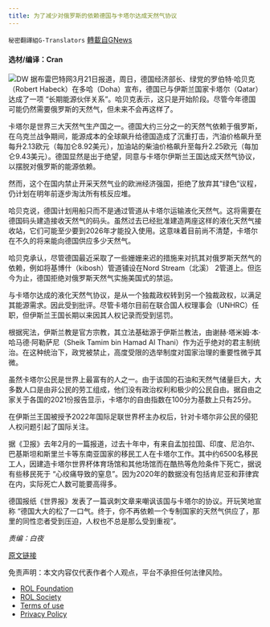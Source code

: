 ```yaml
---
title: 为了减少对俄罗斯的依赖德国与卡塔尔达成天然气协议
---
```

`秘密翻譯組G-Translators` [轉載自GNews](https://gnews.org/zh-hans/2206645/)

#### 选材/编译：Cran
![](https://assets.gnews.org/wp-content/uploads/2022/03/16479005641.png)DW
据布雷巴特网3月21日报道，周日，德国经济部长、绿党的罗伯特·哈贝克（Robert Habeck）在多哈（Doha）宣布，德国已与伊斯兰国家卡塔尔（Qatar）达成了一项 “长期能源伙伴关系”。哈贝克表示，这只是开始阶段。尽管今年德国可能仍然需要俄罗斯的天然气，但未来不会再这样了。

卡塔尔是世界三大天然气生产国之一。德国大约三分之一的天然气依赖于俄罗斯，在乌克兰战争期间，能源成本的全球飙升给德国造成了沉重打击，汽油价格飙升至每升2.13欧元（每加仑8.92美元），加油站的柴油价格飙升至每升2.25欧元（每加仑9.43美元）。德国显然是出于绝望，同意与卡塔尔伊斯兰王国达成天然气协议，以摆脱对俄罗斯的能源依赖。

然而，这个在国内禁止开采天然气业的欧洲经济强国，拒绝了放弃其“绿色”议程，仍计划在明年前逐步淘汰所有核反应堆。

哈贝克说，德国计划用船只而不是通过管道从卡塔尔运输液化天然气。这将需要在德国码头建造接收天然气的码头。虽然过去已经批准建造两座这样的液化天然气接收站，它们可能至少要到2026年才能投入使用。这意味着目前尚不清楚，卡塔尔在不久的将来能向德国供应多少天然气。

哈贝克承认，尽管德国最近采取了一些姗姗来迟的措施来对抗其对俄罗斯天然气的依赖，例如将基博什（kibosh）管道铺设在Nord Stream（北溪） 2管道上。但迄今为止，德国拒绝对俄罗斯天然气实施美国式的禁运。

与卡塔尔达成的液化天然气协议，是从一个独裁政权转到另一个独裁政权，以满足其能源需求。因此受到批评。尽管卡塔尔目前在联合国人权理事会（UNHRC）任职，但伊斯兰王国长期以来因其人权记录而受到惩罚。

根据宪法，伊斯兰教是官方宗教，其立法基础源于伊斯兰教法，由谢赫·塔米姆·本·哈马德·阿勒萨尼（Sheik Tamim bin Hamad Al Thani）作为近乎绝对的君主制统治。在这种统治下，政党被禁止，高度受限的选举制度对国家治理的重要性微乎其微。

虽然卡塔尔公民是世界上最富有的人之一。由于该国的石油和天然气储量巨大，大多数人口是由非公民的劳工组成，他们没有政治权利和极少的公民自由。据自由之家关于各国的2021份报告显示，卡塔尔的自由指数在100分为基数上只有25分。

在伊斯兰王国被授予2022年国际足联世界杯主办权后，针对卡塔尔非公民的侵犯人权问题引起了国际关注。

据《卫报》去年2月的一篇报道，过去十年中，有来自孟加拉国、印度、尼泊尔、巴基斯坦和斯里兰卡等东南亚国家的移民工人在卡塔尔工作。其中约6500名移民工人，因建造卡塔尔世界杯体育场馆和其他场馆而在酷热等危险条件下死亡，据说有些移民死于 “心绞痛导致的窒息”。因为2020年的数据没有包括肯尼亚和菲律宾在内，实际死亡人数可能要高得多。

德国报纸《世界报》发表了一篇讽刺文章来嘲讽该国与卡塔尔的协议。开玩笑地宣称 “德国大大的松了一口气。终于，你不再依赖一个专制国家的天然气供应了，那里的同性恋者受到压迫，人权也不总是那么受到重视”。

*责编：白夜*

[原文链接](https://www.breitbart.com/europe/2022/03/21/germany-agrees-to-gas-deal-with-islamic-qatar-to-decrease-dependency-on-russia/)



 

免责声明：本文内容仅代表作者个人观点，平台不承担任何法律风险。

- [ROL Foundation](https://rolfoundation.org/)
- [ROL Society](https://rolsociety.org/)
- [Terms of use](https://gnews.org/terms-of-use-3/)
- [Privacy Policy](https://gnews.org/privacy-policy/)
